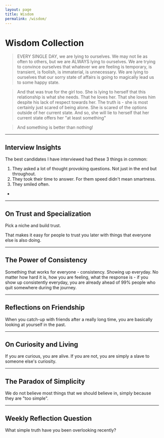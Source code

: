 ```yaml
---
layout: page
title: Wisdom
permalink: /wisdom/
---
```


# Wisdom Collection

> EVERY SINGLE DAY, we are lying to ourselves. We may not lie as often to others, but we are ALWAYS lying to ourselves. We are trying to convince ourselves that whatever we are feeling is temporary, is transient, is foolish, is immaterial, is unnecessary. We are lying to ourselves that our sorry state of affairs is going to magically lead us to some happy state.

> And that was true for the girl too. She is lying to herself that this relationship is what she needs. That he loves her. That she loves him despite his lack of respect towards her. The truth is - she is most certainly just scared of being alone. She is scared of the options outside of her current state. And so, she will lie to herself that her current state offers her "at least something"

> And something is better than nothing!

---

## Interview Insights

The best candidates I have interviewed had these 3 things in common:

1. They asked a lot of thought provoking questions. Not just in the end but throughout.
2. They took their time to answer. For them speed didn't mean smartness.
3. They smiled often.
-
---

## On Trust and Specialization

Pick a niche and build trust.

That makes it easy for people to trust you later with things that everyone else is also doing.

---

## The Power of Consistency

Something that works for everyone - consistency. Showing up everyday. No matter how hard it is, how you are feeling, what the response is - if you show up consistently everyday, you are already ahead of 99% people who quit somewhere during the journey.

---

## Reflections on Friendship

When you catch-up with friends after a really long time, you are basically looking at yourself in the past.

---

## On Curiosity and Living

If you are curious, you are alive. If you are not, you are simply a slave to someone else's curiosity.

---

## The Paradox of Simplicity

We do not believe most things that we should believe in, simply because they are "too simple".

---

## Weekly Reflection Question

What simple truth have you been overlooking recently?